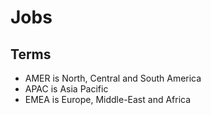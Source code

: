 # Jobs

## Terms

- AMER is North, Central and South America
- APAC is Asia Pacific
- EMEA is Europe, Middle-East and Africa
